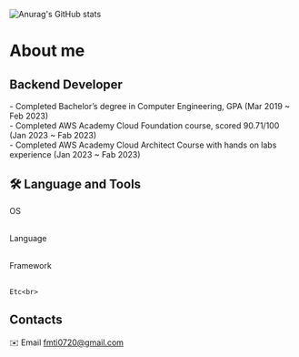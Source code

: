 ![Anurag's GitHub stats](https://github-readme-stats.vercel.app/api?username=huiji072&show_icons=true&theme=dark)


# About me
  ## Backend Developer
  <div align="left">
    - Completed Bachelor’s degree in Computer Engineering, GPA (Mar 2019 ~ Feb 2023) <br>
    - Completed AWS Academy Cloud Foundation course, scored 90.71/100 (Jan 2023 ~ Fab 2023)<br>
    - Completed AWS Academy Cloud Architect Course with hands on labs experience (Jan 2023 ~ Fab 2023) <br>

  
  
  ## 🛠️ Language and Tools
  <div align="left">
  OS<br>
    <br>
    
  Language<br>
    <br>
    
   Framework<br>
    <br>
    
    Etc<br>
  </div>

  ## Contacts
  ✉️ Email <a href="mailto:khm970514@gmail.com">fmti0720@gmail.com</a>


  
  
</div>

